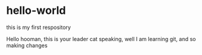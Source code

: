 # hello-world
this is my first respository

Hello hooman, 
this is your leader cat speaking,
well I am learning git, and so making changes
